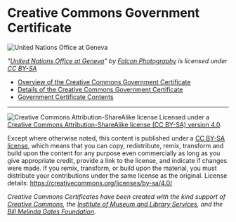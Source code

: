 # Creative Commons Government Certificate

![United Nations Office at Geneva](https://github.com/creativecommons/cc-cert-gov/blob/master/images/united-nations.jpg "United Nations Office at Geneva")

*"[United Nations Office at Geneva](https://flic.kr/p/rDNcaB "United Nations Office at Geneva")" by [Falcon Photography](https://www.flickr.com/photos/falcon_33/) is licensed under [CC BY-SA](https://creativecommons.org/licenses/by-sa/2.0/)*

* [Overview of the Creative Commons Government Certificate](overview/index.md) 
* [Details of the Creative Commons Government Certificate](details/index.md) 
* [Government Certificate Contents](contents/index.md)  

----

![Creative Commons Attribution-ShareAlike license](https://github.com/creativecommons/cc-cert-gov/blob/master/images/cc-by-sa-88x31.png "CC BY-SA")
Licensed under a [Creative Commons Attribution-ShareAlike license (CC BY-SA) version 4.0](https://creativecommons.org/licenses/by-sa/4.0/).

Except where otherwise noted, this content is published under a [CC BY-SA license](https://creativecommons.org/licenses/by-sa/4.0/), which means that you can copy, redistribute, remix, transform and build upon the content for any purpose even commercially as long as you give appropriate credit, provide a link to the license, and indicate if changes were made. If you remix, transform, or build upon the material, you must distribute your contributions under the same license as the original.
License details: https://creativecommons.org/licenses/by-sa/4.0/

*Creative Commons Certificates have been created with the kind support of [Creative Commons](http://creativecommons.org/), the [Institute of Museum and Library Services](https://www.imls.gov/), and the [Bill  Melinda Gates Foundation](http://www.gatesfoundation.org/).*